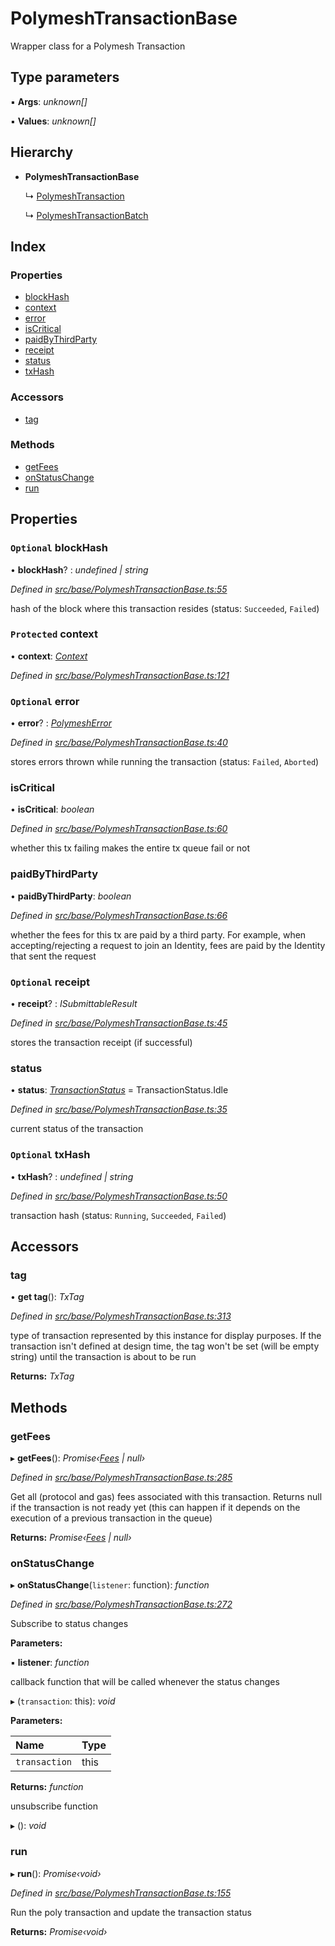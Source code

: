 # PolymeshTransactionBase

Wrapper class for a Polymesh Transaction

## Type parameters

▪ **Args**: _unknown\[\]_

▪ **Values**: _unknown\[\]_

## Hierarchy

* **PolymeshTransactionBase**

  ↳ [PolymeshTransaction](polymeshtransaction.md)

  ↳ [PolymeshTransactionBatch](polymeshtransactionbatch.md)

## Index

### Properties

* [blockHash](polymeshtransactionbase.md#optional-blockhash)
* [context](polymeshtransactionbase.md#protected-context)
* [error](polymeshtransactionbase.md#optional-error)
* [isCritical](polymeshtransactionbase.md#iscritical)
* [paidByThirdParty](polymeshtransactionbase.md#paidbythirdparty)
* [receipt](polymeshtransactionbase.md#optional-receipt)
* [status](polymeshtransactionbase.md#status)
* [txHash](polymeshtransactionbase.md#optional-txhash)

### Accessors

* [tag](polymeshtransactionbase.md#tag)

### Methods

* [getFees](polymeshtransactionbase.md#getfees)
* [onStatusChange](polymeshtransactionbase.md#onstatuschange)
* [run](polymeshtransactionbase.md#run)

## Properties

### `Optional` blockHash

• **blockHash**? : _undefined \| string_

_Defined in_ [_src/base/PolymeshTransactionBase.ts:55_](https://github.com/PolymathNetwork/polymesh-sdk/blob/1221e467/src/base/PolymeshTransactionBase.ts#L55)

hash of the block where this transaction resides \(status: `Succeeded`, `Failed`\)

### `Protected` context

• **context**: [_Context_](context.md)

_Defined in_ [_src/base/PolymeshTransactionBase.ts:121_](https://github.com/PolymathNetwork/polymesh-sdk/blob/1221e467/src/base/PolymeshTransactionBase.ts#L121)

### `Optional` error

• **error**? : [_PolymeshError_](polymesherror.md)

_Defined in_ [_src/base/PolymeshTransactionBase.ts:40_](https://github.com/PolymathNetwork/polymesh-sdk/blob/1221e467/src/base/PolymeshTransactionBase.ts#L40)

stores errors thrown while running the transaction \(status: `Failed`, `Aborted`\)

### isCritical

• **isCritical**: _boolean_

_Defined in_ [_src/base/PolymeshTransactionBase.ts:60_](https://github.com/PolymathNetwork/polymesh-sdk/blob/1221e467/src/base/PolymeshTransactionBase.ts#L60)

whether this tx failing makes the entire tx queue fail or not

### paidByThirdParty

• **paidByThirdParty**: _boolean_

_Defined in_ [_src/base/PolymeshTransactionBase.ts:66_](https://github.com/PolymathNetwork/polymesh-sdk/blob/1221e467/src/base/PolymeshTransactionBase.ts#L66)

whether the fees for this tx are paid by a third party. For example, when accepting/rejecting a request to join an Identity, fees are paid by the Identity that sent the request

### `Optional` receipt

• **receipt**? : _ISubmittableResult_

_Defined in_ [_src/base/PolymeshTransactionBase.ts:45_](https://github.com/PolymathNetwork/polymesh-sdk/blob/1221e467/src/base/PolymeshTransactionBase.ts#L45)

stores the transaction receipt \(if successful\)

### status

• **status**: [_TransactionStatus_](../enums/transactionstatus.md) = TransactionStatus.Idle

_Defined in_ [_src/base/PolymeshTransactionBase.ts:35_](https://github.com/PolymathNetwork/polymesh-sdk/blob/1221e467/src/base/PolymeshTransactionBase.ts#L35)

current status of the transaction

### `Optional` txHash

• **txHash**? : _undefined \| string_

_Defined in_ [_src/base/PolymeshTransactionBase.ts:50_](https://github.com/PolymathNetwork/polymesh-sdk/blob/1221e467/src/base/PolymeshTransactionBase.ts#L50)

transaction hash \(status: `Running`, `Succeeded`, `Failed`\)

## Accessors

### tag

• **get tag**\(\): _TxTag_

_Defined in_ [_src/base/PolymeshTransactionBase.ts:313_](https://github.com/PolymathNetwork/polymesh-sdk/blob/1221e467/src/base/PolymeshTransactionBase.ts#L313)

type of transaction represented by this instance for display purposes. If the transaction isn't defined at design time, the tag won't be set \(will be empty string\) until the transaction is about to be run

**Returns:** _TxTag_

## Methods

### getFees

▸ **getFees**\(\): _Promise‹_[_Fees_](../interfaces/fees.md) _\| null›_

_Defined in_ [_src/base/PolymeshTransactionBase.ts:285_](https://github.com/PolymathNetwork/polymesh-sdk/blob/1221e467/src/base/PolymeshTransactionBase.ts#L285)

Get all \(protocol and gas\) fees associated with this transaction. Returns null if the transaction is not ready yet \(this can happen if it depends on the execution of a previous transaction in the queue\)

**Returns:** _Promise‹_[_Fees_](../interfaces/fees.md) _\| null›_

### onStatusChange

▸ **onStatusChange**\(`listener`: function\): _function_

_Defined in_ [_src/base/PolymeshTransactionBase.ts:272_](https://github.com/PolymathNetwork/polymesh-sdk/blob/1221e467/src/base/PolymeshTransactionBase.ts#L272)

Subscribe to status changes

**Parameters:**

▪ **listener**: _function_

callback function that will be called whenever the status changes

▸ \(`transaction`: this\): _void_

**Parameters:**

| Name | Type |
| :--- | :--- |
| `transaction` | this |

**Returns:** _function_

unsubscribe function

▸ \(\): _void_

### run

▸ **run**\(\): _Promise‹void›_

_Defined in_ [_src/base/PolymeshTransactionBase.ts:155_](https://github.com/PolymathNetwork/polymesh-sdk/blob/1221e467/src/base/PolymeshTransactionBase.ts#L155)

Run the poly transaction and update the transaction status

**Returns:** _Promise‹void›_


